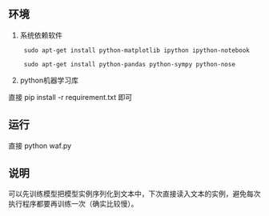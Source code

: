 ## 环境

1. 系统依赖软件

        sudo apt-get install python-matplotlib ipython ipython-notebook

        sudo apt-get install python-pandas python-sympy python-nose

2. python机器学习库

直接 pip install -r requirement.txt  即可

## 运行

直接 python waf.py

## 说明

可以先训练模型把模型实例序列化到文本中，下次直接读入文本的实例，避免每次执行程序都要再训练一次（确实比较慢）。